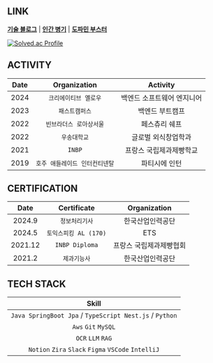 ## LINK
<span><strong>[기술 블로그](https://medium.com/@jaegeunsong97)</strong></span> | 
<span><strong>[인간 병기](https://games.crossfit.com/leaderboard/open/2024?view=0&division=1&region=0&scaled=0&sort=0&athlete=2716636&athlete_display=jaegeun+song)</strong></span> | 
<span><strong>[도파민 부스터](https://www.youtube.com/watch?v=0V3LwNtZxM4)</strong></span>

[![Solved.ac Profile](http://mazassumnida.wtf/api/v2/generate_badge?boj=jijus0807)](https://solved.ac/jijus0807/)

## ACTIVITY

|Date|Organization|Activity|
|:---:|:---:|:---:|
|2024|`크리에이티브 옐로우`|백엔드 소프트웨어 엔지니어|
|2023|`패스트캠퍼스`|백엔드 부트캠프|
|2022|`빈브라더스 로아상서울`|페스츄리 쉐프|
|2022|`우송대학교`|글로벌 외식창업학과|
|2021|`INBP`|프랑스 국립제과제빵학교|
|2019|`호주 애들레이드 인터컨티넨탈`|파티시에 인턴|

## CERTIFICATION
|Date|Certificate|Organization|
|:---:|:---:|:---:|
|2024.9|`정보처리기사`|한국산업인력공단|
|2024.5|`토익스피킹 AL (170)`|ETS|
|2021.12|`INBP Diploma`|프랑스 국립제과제빵협회|
|2021.2|`제과기능사`|한국산업인력공단|

## TECH STACK
|Skill|
|:---:|
|`Java SpringBoot Jpa` / `TypeScript Nest.js` / `Python`|
|`Aws` `Git` `MySQL` |
|`OCR` `LLM` `RAG`|
|`Notion` `Zira` `Slack` `Figma` `VSCode` `IntelliJ`|
